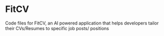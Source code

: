 # FitCV
Code files for FitCV, an AI powered application that helps developers tailor their CVs/Resumes to specific job posts/ positions
